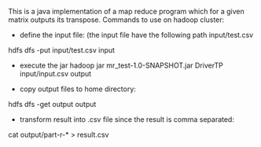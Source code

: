 This is a java implementation of a map reduce program which for a given matrix outputs its transpose.
Commands to use on hadoop cluster:
- define the input file: (the input file have the following path input/test.csv

hdfs dfs -put input/test.csv input

- execute the jar 
hadoop jar mr_test-1.0-SNAPSHOT.jar DriverTP input/input.csv output

- copy output files to home directory:

hdfs dfs -get output output

- transform result into .csv file since the result is comma separated:

cat output/part-r-* > result.csv
